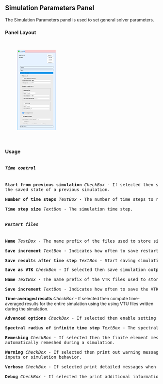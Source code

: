 <!-- --------------------------------------------------- -->
<!-- ------------- Simulation Parameters Panel --------- -->
<!-- --------------------------------------------------- -->

<h2 id="simulation_parameters_panel"> Simulation Parameters Panel </h2> 
The Simulation Parameters panel is used to set general solver parameters.

<h3> Panel Layout </h3> 

<br>
<figure>
  <img src="/documentation/multi_physics/sv-multiphysics-tool/images/simulation-parameters-panel.png" style="float: left; width: 30%; margin-right: 1%; margin-bottom: 0.5em;">
  <p style="clear: both;">
</figure>
<br>


<h3> Usage </h3> 

<pre>
<h5>Time control</h5> 
<strong>Start from previous simulation</strong> <i>CheckBox</i> - If selected then start the simulation from 
the saved state of a previous simulation.

<strong>Number of time steps</strong> <i>TextBox</i> - The number of time steps to run the simulation.

<strong>Time step size</strong> <i>TextBox</i> - The simulation time step.
</pre>

<pre>
<h5>Restart files</h5> 
<strong>Name</strong><i> TextBox</i> - The name prefix of the files used to store simulation state data.

<strong>Save increment</strong> <i>TextBox</i> - Indicates how often to save restart files.

<strong>Save results after time step</strong> <i>TextBox</i> - Start saving simulation results after this time.
</pre>

<pre>
<strong>Save as VTK</strong> <i>CheckBox</i> - If selected then save simulation output to VTK files.

<strong>Name</strong> <i>TextBox</i> - The name prefix of the VTK files used to store output data.

<strong>Save increment</strong> <i>TextBox</i> - Indicates how often to save the VTK files.
</pre>

<strong>Time-averaged results</strong> <i>CheckBox</i> - If selected then compute time-averaged results for 
the entire simulation using the using VTU files written during the simulation.
<br>

<pre>
<strong>Advanced options</strong> <i>CheckBox</i> - If selected then enable setting advanced parameters.

<strong>Spectral radius of infinite time step</strong> <i>TextBox</i> - The spectral radius is used to compute parameters for the generalized alpha method. A value of 0.0 leads to an over-damped system while 1.0 leads to an undamped system.

<strong>Remeshing</strong> <i>CheckBox</i> - If selected then the finite element mesh for FSI simulations will be
automatically remeshed during a simulation.

<strong>Warning</strong> <i>CheckBox</i> - If selected then print out warning messages indicating unexpected
inputs or simulation behavior.

<strong>Verbose</strong> <i>CheckBox</i> - If selected print detailed messages when processing input.

<strong>Debug</strong> <i>CheckBox</i> - If selected the print additional information that may be used for debugging purposes.
</pre>

